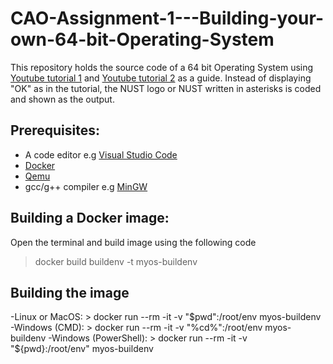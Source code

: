 # CAO-Assignment-1---Building-your-own-64-bit-Operating-System
This repository holds the source code of a 64 bit Operating System using [Youtube tutorial 1](https://youtu.be/FkrpUaGThTQ) and [Youtube tutorial 2](https://youtu.be/wz9CZBeXR6U) as a guide. Instead of displaying "OK" as in the tutorial, the NUST logo or NUST written in asterisks is coded and shown as the output.

## Prerequisites:
- A code editor e.g [Visual Studio Code](https://code.visualstudio.com/download) 
- [Docker](https://www.docker.com/products/docker-desktop)
- [Qemu](https://www.qemu.org/download/)
- gcc/g++ compiler e.g [MinGW](https://sourceforge.net/projects/mingw/)

## Building a Docker image:
Open the terminal and build image using the following code
>docker build buildenv -t myos-buildenv

## Building the image
-Linux or MacOS: > docker run --rm -it -v "$pwd":/root/env myos-buildenv
-Windows (CMD): > docker run --rm -it -v "%cd%":/root/env myos-buildenv
-Windows (PowerShell): > docker run --rm -it -v "${pwd}:/root/env" myos-buildenv


